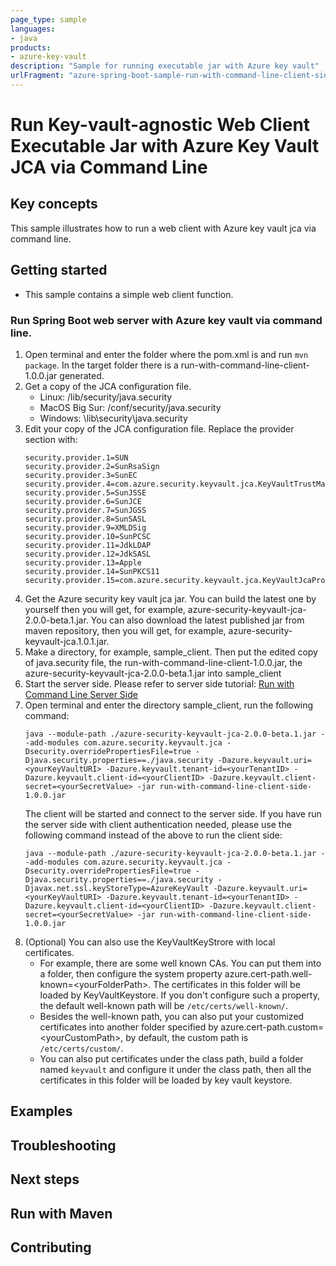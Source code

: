 ```yaml
---
page_type: sample
languages:
- java
products:
- azure-key-vault
description: "Sample for running executable jar with Azure key vault"
urlFragment: "azure-spring-boot-sample-run-with-command-line-client-side"
---
```


# Run Key-vault-agnostic Web Client Executable Jar with Azure Key Vault JCA via Command Line 

## Key concepts
This sample illustrates how to run a web client with Azure key vault jca via command line.

## Getting started


- This sample contains a simple web client function. 

### Run Spring Boot web server with Azure key vault via command line.
1. Open terminal and enter the folder where the pom.xml is and run `mvn package`. In the target folder there is a run-with-command-line-client-1.0.0.jar generated.
2. Get a copy of the JCA configuration file.
    - Linux: <java-home>/lib/security/java.security
    - MacOS Big Sur: <java-home>/conf/security/java.security
    - Windows: <java-home>\lib\security\java.security
3. Edit your copy of the JCA configuration file. Replace the provider section with:
   ```
   security.provider.1=SUN
   security.provider.2=SunRsaSign
   security.provider.3=SunEC
   security.provider.4=com.azure.security.keyvault.jca.KeyVaultTrustManagerFactoryProvider
   security.provider.5=SunJSSE
   security.provider.6=SunJCE
   security.provider.7=SunJGSS
   security.provider.8=SunSASL
   security.provider.9=XMLDSig
   security.provider.10=SunPCSC
   security.provider.11=JdkLDAP
   security.provider.12=JdkSASL
   security.provider.13=Apple
   security.provider.14=SunPKCS11
   security.provider.15=com.azure.security.keyvault.jca.KeyVaultJcaProvider
   ```
4. Get the Azure security key vault jca jar. You can build the latest one by yourself then you will get, for example, azure-security-keyvault-jca-2.0.0-beta.1.jar. You can also download the latest published jar from maven repository, then you will get, for example, azure-security-keyvault-jca.1.0.1.jar.
5. Make a directory, for example, sample_client. Then put the edited copy of java.security file, the run-with-command-line-client-1.0.0.jar, the azure-security-keyvault-jca-2.0.0-beta.1.jar into sample_client
6. Start the server side. Please refer to server side tutorial: [Run with Command Line Server Side][run_with_command_line_server_side]  
7. Open terminal and enter the directory sample_client, run the following command:
   ```
   java --module-path ./azure-security-keyvault-jca-2.0.0-beta.1.jar --add-modules com.azure.security.keyvault.jca -Dsecurity.overridePropertiesFile=true -Djava.security.properties==./java.security -Dazure.keyvault.uri=<yourKeyVaultURI> -Dazure.keyvault.tenant-id=<yourTenantID> -Dazure.keyvault.client-id=<yourClientID> -Dazure.keyvault.client-secret=<yourSecretValue> -jar run-with-command-line-client-side-1.0.0.jar
   ```
   The client will be started and connect to the server side. If you have run the server side with client authentication needed, please use the following command instead of the above to run the client side:
   ```
   java --module-path ./azure-security-keyvault-jca-2.0.0-beta.1.jar --add-modules com.azure.security.keyvault.jca -Dsecurity.overridePropertiesFile=true -Djava.security.properties==./java.security -Djavax.net.ssl.keyStoreType=AzureKeyVault -Dazure.keyvault.uri=<yourKeyVaultURI> -Dazure.keyvault.tenant-id=<yourTenantID> -Dazure.keyvault.client-id=<yourClientID> -Dazure.keyvault.client-secret=<yourSecretValue> -jar run-with-command-line-client-side-1.0.0.jar
   ```
8. (Optional) You can also use the KeyVaultKeyStrore with local certificates.
   - For example, there are some well known CAs. You can put them into a folder, then configure the system property azure.cert-path.well-known=\<yourFolderPath>. The certificates in this folder will be loaded by KeyVaultKeystore. If you don't configure such a property, the default well-known path will be `/etc/certs/well-known/`.
   - Besides the well-known path, you can also put your customized certificates into another folder specified by azure.cert-path.custom=\<yourCustomPath>, by default, the custom path is `/etc/certs/custom/`.
   - You can also put certificates under the class path, build a folder named `keyvault` and configure it under the class path, then all the certificates in this folder will be loaded by key vault keystore.


## Examples
## Troubleshooting
## Next steps
## Run with Maven
## Contributing

<!-- LINKS -->

[run_with_command_line_server_side]: https://github.com/Azure-Samples/azure-spring-boot-samples/tree/main/keyvault/azure-security-keyvault-jca/run-with-command-line-server-side/README.md